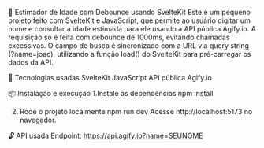 🧠 Estimador de Idade com Debounce usando SvelteKit
Este é um pequeno projeto feito com SvelteKit e JavaScript, que permite ao usuário digitar um nome e consultar a idade estimada para ele usando a API pública Agify.io. A requisição só é feita com debounce de 1000ms, evitando chamadas excessivas. O campo de busca é sincronizado com a URL via query string (?name=joao), utilizando a função load() do SvelteKit para pré-carregar os dados da API.

🚀 Tecnologias usadas
SvelteKit
JavaScript
API pública Agify.io

📦 Instalação e execução
1.Instale as dependências
npm install

2. Rode o projeto localmente
npm run dev
Acesse http://localhost:5173 no navegador.

🔓 API usada
Endpoint: https://api.agify.io?name=SEUNOME
